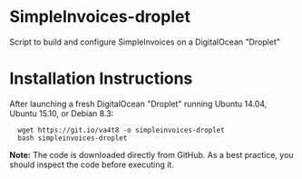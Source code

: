 # SimpleInvoices-droplet
Script to build and configure SimpleInvoices on a DigitalOcean "Droplet"

# Installation Instructions
After launching a fresh DigitalOcean "Droplet" running Ubuntu 14.04, Ubuntu 15.10, or Debian 8.3:

      wget https://git.io/va4t8 -o simpleinvoices-droplet
      bash simpleinvoices-droplet
  
<b>Note:</b> The code is downloaded directly from GitHub. As a best practice, you should inspect the code before executing it.
